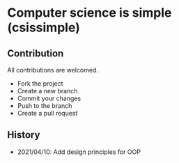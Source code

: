 # Computer science is simple (csissimple)


## Contribution
All contributions are welcomed.
- Fork the project
- Create a new branch
- Commit your changes
- Push to the branch
- Create a pull request

## History
- 2021/04/10: Add design principles for OOP
